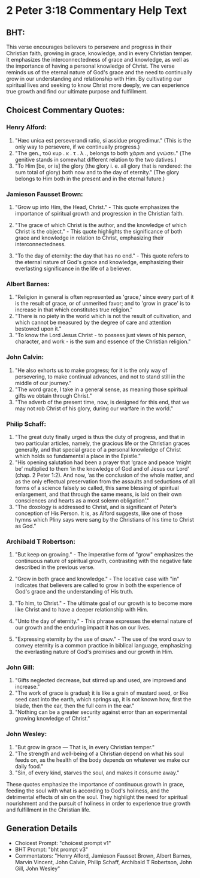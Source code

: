 # 2 Peter 3:18 Commentary Help Text

## BHT:
This verse encourages believers to persevere and progress in their Christian faith, growing in grace, knowledge, and in every Christian temper. It emphasizes the interconnectedness of grace and knowledge, as well as the importance of having a personal knowledge of Christ. The verse reminds us of the eternal nature of God's grace and the need to continually grow in our understanding and relationship with Him. By cultivating our spiritual lives and seeking to know Christ more deeply, we can experience true growth and find our ultimate purpose and fulfillment.

## Choicest Commentary Quotes:
### Henry Alford:
1. "Hæc unica est perseverandi ratio, si assidue progredimur." (This is the only way to persevere, if we continually progress.) 
2. "The gen., τοῦ κυρ . κ . τ . λ ., belongs to both χάριτι and γνώσει." (The genitive stands in somewhat different relation to the two datives.)
3. "To Him [be, or is] the glory (the glory i. e. all glory that is rendered: the sum total of glory) both now and to the day of eternity." (The glory belongs to Him both in the present and in the eternal future.)

### Jamieson Fausset Brown:
1. "Grow up into Him, the Head, Christ." - This quote emphasizes the importance of spiritual growth and progression in the Christian faith.

2. "The grace of which Christ is the author, and the knowledge of which Christ is the object." - This quote highlights the significance of both grace and knowledge in relation to Christ, emphasizing their interconnectedness.

3. "To the day of eternity: the day that has no end." - This quote refers to the eternal nature of God's grace and knowledge, emphasizing their everlasting significance in the life of a believer.

### Albert Barnes:
1. "Religion in general is often represented as 'grace,' since every part of it is the result of grace, or of unmerited favor; and to 'grow in grace' is to increase in that which constitutes true religion."
2. "There is no piety in the world which is not the result of cultivation, and which cannot be measured by the degree of care and attention bestowed upon it."
3. "To know the Lord Jesus Christ - to possess just views of his person, character, and work - is the sum and essence of the Christian religion."

### John Calvin:
1. "He also exhorts us to make progress; for it is the only way of persevering, to make continual advances, and not to stand still in the middle of our journey."
2. "The word grace, I take in a general sense, as meaning those spiritual gifts we obtain through Christ."
3. "The adverb of the present time, now, is designed for this end, that we may not rob Christ of his glory, during our warfare in the world."

### Philip Schaff:
1. "The great duty finally urged is thus the duty of progress, and that in two particular articles, namely, the gracious life or the Christian graces generally, and that special grace of a personal knowledge of Christ which holds so fundamental a place in the Epistle."
2. "His opening salutation had been a prayer that ‘grace and peace ‘might be’ multiplied to them ‘in the knowledge of God and of Jesus our Lord’ (chap. 2 Peter 1:2). And now, ‘as the conclusion of the whole matter, and as the only effectual preservation from the assaults and seductions of all forms of a science falsely so called, this same blessing of spiritual enlargement, and that through the same means, is laid on their own consciences and hearts as a most solemn obligation’."
3. "The doxology is addressed to Christ, and is significant of Peter’s conception of His Person. It is, as Alford suggests, like one of those hymns which Pliny says were sang by the Christians of his time to Christ as God."

### Archibald T Robertson:
1. "But keep on growing." - The imperative form of "grow" emphasizes the continuous nature of spiritual growth, contrasting with the negative fate described in the previous verse.

2. "Grow in both grace and knowledge." - The locative case with "in" indicates that believers are called to grow in both the experience of God's grace and the understanding of His truth.

3. "To him, to Christ." - The ultimate goal of our growth is to become more like Christ and to have a deeper relationship with Him.

4. "Unto the day of eternity." - This phrase expresses the eternal nature of our growth and the enduring impact it has on our lives.

5. "Expressing eternity by the use of αιων." - The use of the word αιων to convey eternity is a common practice in biblical language, emphasizing the everlasting nature of God's promises and our growth in Him.

### John Gill:
1. "Gifts neglected decrease, but stirred up and used, are improved and increase."
2. "The work of grace is gradual; it is like a grain of mustard seed, or like seed cast into the earth, which springs up, it is not known how, first the blade, then the ear, then the full corn in the ear."
3. "Nothing can be a greater security against error than an experimental growing knowledge of Christ."

### John Wesley:
1. "But grow in grace — That is, in every Christian temper."
2. "The strength and well-being of a Christian depend on what his soul feeds on, as the health of the body depends on whatever we make our daily food."
3. "Sin, of every kind, starves the soul, and makes it consume away."

These quotes emphasize the importance of continuous growth in grace, feeding the soul with what is according to God's holiness, and the detrimental effects of sin on the soul. They highlight the need for spiritual nourishment and the pursuit of holiness in order to experience true growth and fulfillment in the Christian life.


## Generation Details
- Choicest Prompt: "choicest prompt v1"
- BHT Prompt: "bht prompt v3"
- Commentators: "Henry Alford, Jamieson Fausset Brown, Albert Barnes, Marvin Vincent, John Calvin, Philip Schaff, Archibald T Robertson, John Gill, John Wesley"
